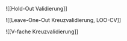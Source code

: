 ![[Hold-Out Validierung]]

![[Leave-One-Out Kreuzvalidierung, LOO-CV]]

![[V-fache Kreuzvalidierung]]